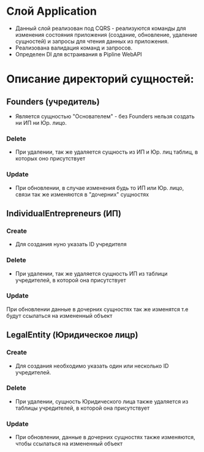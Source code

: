 # Cлой Application
- Данный слой реализован под CQRS - реализуются команды для изменения состояния приложения (создание, обновление, удаление сущностей) и запросы для чтения данных из приложения.
- Реализована валидация команд и запросов.
- Определен DI для встраивания в Pipline WebAPI

# Описание директорий сущностей:
## Founders (учредитель)
- Является сущностью "Основателем" - без Founders нельзя создать ни ИП ни Юр. лицо.
 
### Delete
- При удалении, так же удаляется сущность из ИП и Юр. лиц таблиц, в которых оно присутствует

### Update
- При обновлении, в случае изменения будь то ИП или Юр. лицо, связи так же изменяются в "дочерних" сущностях

## IndividualEntrepreneurs (ИП)
### Create
- Для создания нуно указать ID учредителя

### Delete
- При удалении, так же удаляется сущность ИП из таблици учредителей, в которой она присутствует

### Update
При обновлении данные в дочерних сущностях так же изменятся т.е будут ссылаться на измененный объект

## LegalEntity (Юридическое лицр)
### Create
- Для создания необходимо указать один или несколько ID учредителей.

### Delete
- При удалении, сущность Юридического лица также удаляется из таблицы учредителей, в которой она присутствует

### Update
- При обновлении, данные в дочерних сущностях также изменяются, чтобы ссылаться на измененный объект
